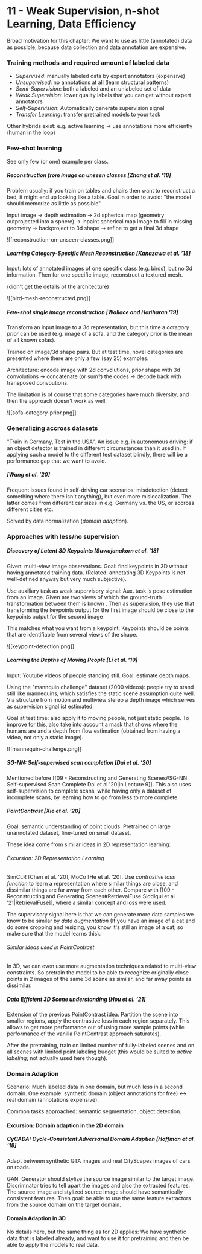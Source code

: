 # 11 - Weak Supervision, n-shot Learning, Data Efficiency

Broad motivation for this chapter: We want to use as little (annotated) data as possible, because data collection and data annotation are expensive.


### Training methods and required amount of labeled data
- *Supervised*: manually labeled data by expert annotators (expensive)
- *Unsupervised*: no annotations at all (learn structural patterns)
- *Semi-Supervision*: both a labeled and an unlabeled set of data
- *Weak Supervision*: lower quality labels that you can get without expert annotators
- *Self-Supervision*: Automatically generate supervision signal
- *Transfer Learning*: transfer pretrained models to your task

Other hybrids exist: e.g. active learning -> use annotations more efficiently (human in the loop)


### Few-shot learning
See only few (or one) example per class.

##### Reconstruction from image on unseen classes [Zhang et al. ‘18]
Problem usually: if you train on tables and chairs then want to reconstruct a bed, it might end up looking like a table. Goal in order to avoid: "the model should memorize as little as possible"

Input image -> depth estimation -> 2d spherical map (geometry outprojected into a sphere) -> inpaint spherical map image to fill in missing geometry -> backproject to 3d shape -> refine to get a final 3d shape

![[reconstruction-on-unseen-classes.png]]

##### Learning Category-Specific Mesh Reconstruction [Kanazawa et al. ‘18]

Input: lots of annotated images of one specific class (e.g. birds), but no 3d information. Then for one specific image, reconstruct a textured mesh.

(didn't get the details of the architecture)

![[bird-mesh-reconstructed.png]]

##### Few-shot single image reconstruction [Wallace and Hariharan ‘19]
Transform an input image to a 3d representation, but this time a *category prior* can be used (e.g. image of a sofa, and the category prior is the mean of all known sofas).

Trained on image/3d shape pairs. But at test time, novel categories are presented where there are only a few (say 25) examples.

Architecture: encode image with 2d convolutions, prior shape with 3d convolutions -> concatenate (or sum?) the codes -> decode back with transposed convoutions.

The limitation is of course that some categories have much diversity, and then the approach doesn't work as well.

![[sofa-category-prior.png]]


### Generalizing accross datasets
"Train in Germany, Test in the USA". An issue e.g. in autonomous driving: if an object detector is trained in different circumstances than it used in. If applying such a model to the different test dataset blindly, there will be a performance gap that we want to avoid.

##### [Wang et al. ’20]
Frequent issues found in self-driving car scenarios: misdetection (detect something where there isn't anything), but even more mislocalization. The latter comes from different car sizes in e.g. Germany vs. the US, or accross different cities etc.

Solved by data normalization (*domain adaption*).


### Approaches with less/no supervision
##### Discovery of Latent 3D Keypoints [Suwajanakorn et al. ’18]
Given: multi-view image observations. Goal: find keypoints in 3D without having annotated training data. (Related: annotating 3D Keypoints is not well-defined anyway but very much subjective).

Use auxiliary task as weak supervisory signal: Aux. task is pose estimation from an image. Given are two views of which the ground-truth transformation between them is known . Then as supervision, they use that transforming the keypoints output for the first image should be close to the keypoints output for the second image

This matches what you want from a keypoint: Keypoints should be points that are identifiable from several views of the shape.

![[keypoint-detection.png]]


##### Learning the Depths of Moving People [Li et al. ‘19]
Input: Youtube videos of people standing still. Goal: estimate depth maps.

Using the "mannquin challenge" dataset (2000 videos): people try to stand still like mannequins, which satisfies the static scene assumption quite well. Via structure from motion and multiview stereo a depth image which serves as supervision signal ist estimated.

Goal at test time: also apply it to moving people, not just static people. To improve for this, also take into account a mask that shows where the humans are and a depth from flow estimation (obtained from having a video, not only a static image).

![[mannequin-challenge.png]]


##### SG-NN: Self-supervised scan completion [Dai et al. ‘20]
Mentioned before [[09 - Reconstructing and Generating Scenes#SG-NN Self-supervised Scan Complete Dai et al '20|in Lecture 9]]. This also uses self-supervision to complete scans, while having only a dataset of incomplete scans, by learning how to go from less to more complete.


##### PointContrast [Xie et al. ‘20]
Goal: semantic understanding of point clouds. Pretrained on large unannotated dataset, fine-tuned on small dataset.

These idea come from similar ideas in 2D representation learning:

###### Excursion: 2D Representation Learning
SimCLR [Chen et al. '20], MoCo [He et al. '20]. Use *contrastive loss function* to learn a representation where similar things are close, and dissimilar things are far away from each other. Compare with [[09 - Reconstructing and Generating Scenes#RetrievalFuse Siddiqui et al ’21|RetrievalFuse]], where a similar concept and loss were used.

The supervisory signal here is that we can generate more data samples we know to be similar by *data augmentation* (If you have an image of a cat and do some cropping and resizing, you know it's still an image of a cat; so make sure that the model learns this).

###### Similar ideas used in PointContrast
In 3D, we can even use more augmentation techniques related to multi-view constraints. So pretrain the model to be able to recognize originally close points in 2 images of the same 3d scene as similar, and far away points as dissimilar.


##### Data Efficient 3D Scene understanding [Hou et al. ‘21]
Extension of the previous PointContrast idea. Partition the scene into smaller regions, apply the contrastive loss in each region separately. This allows to get more performance out of using more sample points (while performance of the vanilla PointContrast approach saturates).

After the pretraining, train on limited number of fully-labeled scenes and on all scenes with limited point labeling budget (this would be suited to *active labeling*; not actually used here though).

### Domain Adaption
Scenario: Much labeled data in one domain, but much less in a second domain. One example: synthetic domain (object annotations for free) <-> real domain (annotations expensive).

Common tasks approached: semantic segmentation, object detection.

#### Excursion: Domain adaption in the 2D domain
##### CyCADA: Cycle-Consistent Adversarial Domain Adaption [Hoffman et al. ‘18]
Adapt between synthetic GTA images and real CityScapes images of cars on roads.

GAN: Generator should stylize the source image similar to the target image. Discrimnator tries to tell apart the images and also the extracted features. The source image and stylized source image should have semantically consistent features. Then goal: be able to use the same feature extractors from the source domain on the target domain.


#### Domain Adaption in 3D
No details here, but the same thing as for 2D applies: We have synthetic data that is labeled already, and want to use it for pretraining and then be able to apply the models to real data.